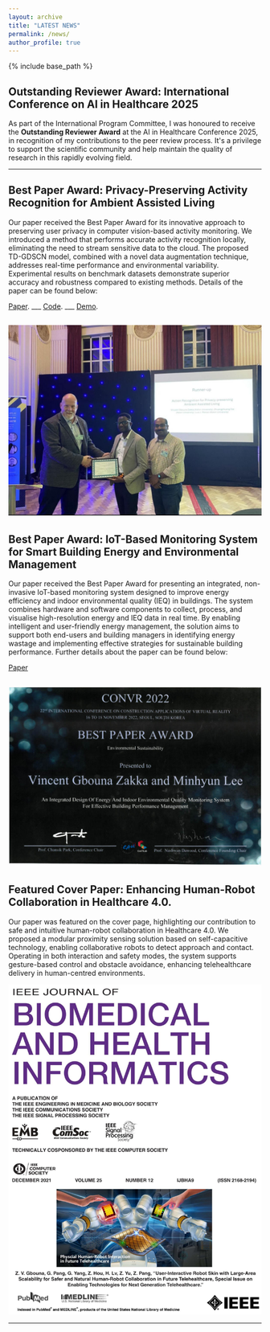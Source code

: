 ```yaml
---
layout: archive
title: "LATEST NEWS"
permalink: /news/
author_profile: true
---
```


{% include base_path %}

## Outstanding Reviewer Award: International Conference on AI in Healthcare 2025

As part of the International Program Committee, I was honoured to receive the **Outstanding Reviewer Award** at the AI in Healthcare Conference 2025, in recognition of my contributions to the peer review process. It's a privilege to support the scientific community and help maintain the quality of research in this rapidly evolving field.

---

## Best Paper Award: Privacy-Preserving Activity Recognition for Ambient Assisted Living

Our paper received the Best Paper Award for its innovative approach to preserving user privacy in computer vision-based activity monitoring. We introduced a method that performs accurate activity recognition locally, eliminating the need to stream sensitive data to the cloud. The proposed TD-GDSCN model, combined with a novel data augmentation technique, addresses real-time performance and environmental variability. Experimental results on benchmark datasets demonstrate superior accuracy and robustness compared to existing methods. Details of the paper can be found below:

[Paper](https://doi.org/10.1007/978-3-031-67285-9_15).  ___ [Code](https://github.com/Gbouna/TD-GDSCN).  ___ [Demo](https://www.youtube.com/watch?v=FExfkhTpHJA).  

![Best Paper Award](aiiH2025.jfif)
---

## Best Paper Award: IoT-Based Monitoring System for Smart Building Energy and Environmental Management

Our paper received the Best Paper Award for presenting an integrated, non-invasive IoT-based monitoring system designed to improve energy efficiency and indoor environmental quality (IEQ) in buildings. The system combines hardware and software components to collect, process, and visualise high-resolution energy and IEQ data in real time. By enabling intelligent and user-friendly energy management, the solution aims to support both end-users and building managers in identifying energy wastage and implementing effective strategies for sustainable building performance. Further details about the paper can be found below:

[Paper](https://arxiv.org/abs/2503.23323)

![Best Paper Award](convr2022.jpg)
---

## Featured Cover Paper: Enhancing Human-Robot Collaboration in Healthcare 4.0.

Our paper was featured on the cover page, highlighting our contribution to safe and intuitive human-robot collaboration in Healthcare 4.0. We proposed a modular proximity sensing solution based on self-capacitive technology, enabling collaborative robots to detect approach and contact. Operating in both interaction and safety modes, the system supports gesture-based control and obstacle avoidance, enhancing telehealthcare delivery in human-centred environments.

![cover page](cover_page.jfif)

---
